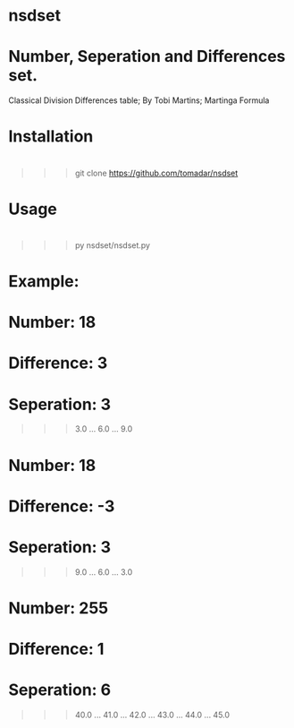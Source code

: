 # nsdset
# Number, Seperation and Differences set.
 Classical Division Differences table;
 By Tobi Martins; Martinga Formula
#
# Installation
#
>>> git clone https://github.com/tomadar/nsdset

# Usage
#
>>> py nsdset/nsdset.py
#
# Example:
#
# Number: 18
# Difference: 3
# Seperation: 3

>>> 3.0
... 6.0
... 9.0

# Number: 18
# Difference: -3
# Seperation: 3

>>> 9.0
... 6.0
... 3.0

# Number: 255
# Difference: 1
# Seperation: 6

>>> 40.0
... 41.0
... 42.0
... 43.0
... 44.0
... 45.0

